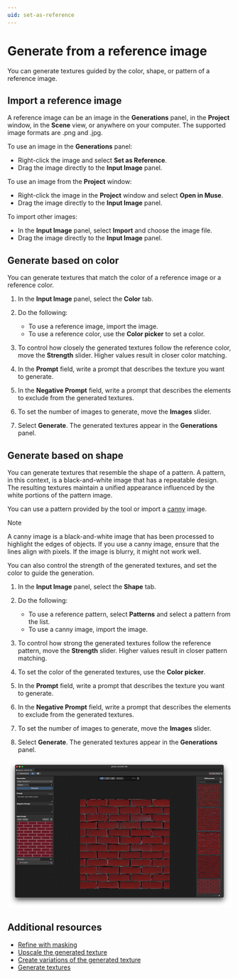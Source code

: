 ```yaml
---
uid: set-as-reference
---
```


# Generate from a reference image

You can generate textures guided by the color, shape, or pattern of a reference image.

## Import a reference image

A reference image can be an image in the **Generations** panel, in the **Project** window, in the **Scene** view, or anywhere on your computer. The supported image formats are .png and .jpg.

To use an image in the **Generations** panel:

- Right-click the image and select **Set as Reference**.
- Drag the image directly to the **Input Image** panel.

To use an image from the **Project** window:

- Right-click the image in the **Project** window and select **Open in Muse**.
- Drag the image directly to the **Input Image** panel.

To import other images:

- In the **Input Image** panel, select **Import** and choose the image file.
- Drag the image directly to the **Input Image** panel.

## Generate based on color

You can generate textures that match the color of a reference image or a reference color.

1. In the **Input Image** panel, select the **Color** tab.
1. Do the following:

    - To use a reference image, import the image.
    - To use a reference color, use the **Color picker** to set a color.
1. To control how closely the generated textures follow the reference color, move the **Strength** slider. Higher values result in closer color matching.
1. In the **Prompt** field, write a prompt that describes the texture you want to generate.
1. In the **Negative Prompt** field, write a prompt that describes the elements to exclude from the generated textures.
1. To set the number of images to generate, move the **Images** slider.
1. Select **Generate**. The generated textures appear in the **Generations** panel.

## Generate based on shape

You can generate textures that resemble the shape of a pattern. A pattern, in this context, is a black-and-white image that has a repeatable design. The resulting textures maintain a unified appearance influenced by the white portions of the pattern image.

You can use a pattern provided by the tool or import a [canny](https://en.wikipedia.org/wiki/Canny_edge_detector) image. 

> [!NOTE]
> A canny image is a black-and-white image that has been processed to highlight the edges of objects. If you use a canny image, ensure that the lines align with pixels. If the image is blurry, it might not work well.

You can also control the strength of the generated textures, and set the color to guide the generation.

1. In the **Input Image** panel, select the **Shape** tab.
1. Do the following:

    - To use a reference pattern, select **Patterns** and select a pattern from the list. 
    - To use a canny image, import the image.
1. To control how strong the generated textures follow the reference pattern, move the **Strength** slider. Higher values result in closer pattern matching.
1. To set the color of the generated textures, use the **Color picker**.
1. In the **Prompt** field, write a prompt that describes the texture you want to generate.
1. In the **Negative Prompt** field, write a prompt that describes the elements to exclude from the generated textures.
1. To set the number of images to generate, move the **Images** slider.
1. Select **Generate**. The generated textures appear in the **Generations** panel.

![Generate based on shape](../images/generate-based-on-shape.png)

## Additional resources

* [Refine with masking](xref:refine-with-masking)
* [Upscale the generated texture](xref:upscale)
* [Create variations of the generated texture](xref:create-variations)
* [Generate textures](xref:generate)
